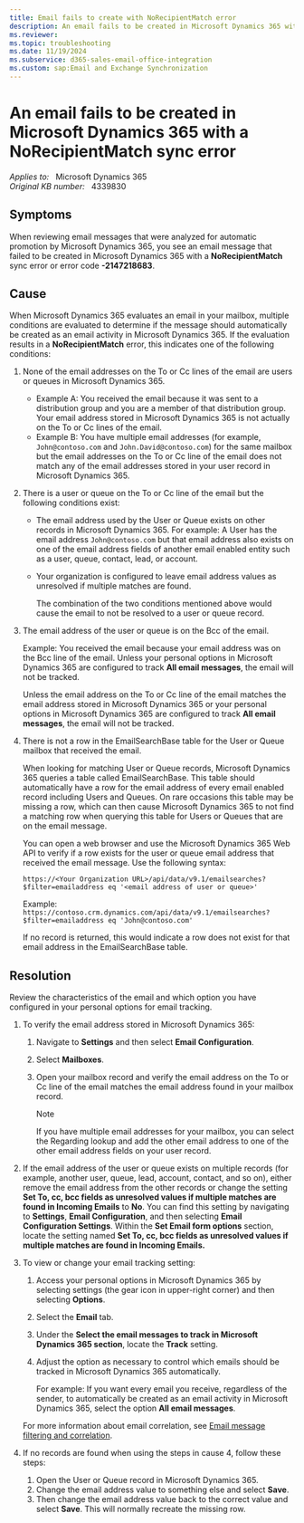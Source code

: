 ```yaml
---
title: Email fails to create with NoRecipientMatch error
description: An email fails to be created in Microsoft Dynamics 365 with a NoRecipientMatch sync error.
ms.reviewer: 
ms.topic: troubleshooting
ms.date: 11/19/2024
ms.subservice: d365-sales-email-office-integration
ms.custom: sap:Email and Exchange Synchronization
---
```

# An email fails to be created in Microsoft Dynamics 365 with a NoRecipientMatch sync error

_Applies to:_ &nbsp; Microsoft Dynamics 365  
_Original KB number:_ &nbsp; 4339830

## Symptoms

When reviewing email messages that were analyzed for automatic promotion by Microsoft Dynamics 365, you see an email message that failed to be created in Microsoft Dynamics 365 with a **NoRecipientMatch** sync error or error code **-2147218683**.

## Cause

When Microsoft Dynamics 365 evaluates an email in your mailbox, multiple conditions are evaluated to determine if the message should automatically be created as an email activity in Microsoft Dynamics 365. If the evaluation results in a **NoRecipientMatch** error, this indicates one of the following conditions:

1. None of the email addresses on the To or Cc lines of the email are users or queues in Microsoft Dynamics 365.
   - Example A: You received the email because it was sent to a distribution group and you are a member of that distribution group. Your email address stored in Microsoft Dynamics 365 is not actually on the To or Cc lines of the email.
   - Example B: You have multiple email addresses (for example, `John@contoso.com` and `John.David@contoso.com`) for the same mailbox but the email addresses on the To or Cc line of the email does not match any of the email addresses stored in your user record in Microsoft Dynamics 365.

2. There is a user or queue on the To or Cc line of the email but the following conditions exist:
   - The email address used by the User or Queue exists on other records in Microsoft Dynamics 365. For example: A User has the email address `John@contoso.com` but that email address also exists on one of the email address fields of another email enabled entity such as a user, queue, contact, lead, or account.
   - Your organization is configured to leave email address values as unresolved if multiple matches are found.

     The combination of the two conditions mentioned above would cause the email to not be resolved to a user or queue record.

3. The email address of the user or queue is on the Bcc of the email.

   Example: You received the email because your email address was on the Bcc line of the email. Unless your personal options in Microsoft Dynamics 365 are configured to track **All email messages**, the email will not be tracked.

   Unless the email address on the To or Cc line of the email matches the email address stored in Microsoft Dynamics 365 or your personal options in Microsoft Dynamics 365 are configured to track **All email messages**, the email will not be tracked.

4. There is not a row in the EmailSearchBase table for the User or Queue mailbox that received the email.

   When looking for matching User or Queue records, Microsoft Dynamics 365 queries a table called EmailSearchBase. This table should automatically have a row for the email address of every email enabled record including Users and Queues. On rare occasions this table may be missing a row, which can then cause Microsoft Dynamics 365 to not find a matching row when querying this table for Users or Queues that are on the email message.

   You can open a web browser and use the Microsoft Dynamics 365 Web API to verify if a row exists for the user or queue email address that received the email message. Use the following syntax:

   `https://<Your Organization URL>/api/data/v9.1/emailsearches?$filter=emailaddress eq '<email address of user or queue>'`

   Example: `https://contoso.crm.dynamics.com/api/data/v9.1/emailsearches?$filter=emailaddress eq 'John@contoso.com'`

   If no record is returned, this would indicate a row does not exist for that email address in the EmailSearchBase table.

## Resolution

Review the characteristics of the email and which option you have configured in your personal options for email tracking.

1. To verify the email address stored in Microsoft Dynamics 365:

   1. Navigate to **Settings** and then select **Email Configuration**.
   2. Select **Mailboxes**.
   3. Open your mailbox record and verify the email address on the To or Cc line of the email matches the email address found in your mailbox record.

      > [!NOTE]
      > If you have multiple email addresses for your mailbox, you can select the Regarding lookup and add the other email address to one of the other email address fields on your user record.

2. If the email address of the user or queue exists on multiple records (for example, another user, queue, lead, account, contact, and so on), either remove the email address from the other records or change the setting **Set To, cc, bcc fields as unresolved values if multiple matches are found in Incoming Emails** to **No**. You can find this setting by navigating to **Settings**, **Email Configuration**, and then selecting **Email Configuration Settings**. Within the **Set Email form options** section, locate the setting named **Set To, cc, bcc fields as unresolved values if multiple matches are found in Incoming Emails.**

3. To view or change your email tracking setting:

    1. Access your personal options in Microsoft Dynamics 365 by selecting settings (the gear icon in upper-right corner) and then selecting **Options**.
    2. Select the **Email** tab.
    3. Under the **Select the email messages to track in Microsoft Dynamics 365 section**, locate the **Track** setting.
    4. Adjust the option as necessary to control which emails should be tracked in Microsoft Dynamics 365 automatically.

       For example: If you want every email you receive, regardless of the sender, to automatically be created as an email activity in Microsoft Dynamics 365, select the option **All email messages**.

   For more information about email correlation, see [Email message filtering and correlation](/previous-versions/dynamicscrm-2016/administering-dynamics-365/hh699705(v=crm.8)).

4. If no records are found when using the steps in cause 4, follow these steps:

    1. Open the User or Queue record in Microsoft Dynamics 365.
    2. Change the email address value to something else and select **Save**.
    3. Then change the email address value back to the correct value and select **Save**. This will normally recreate the missing row.
